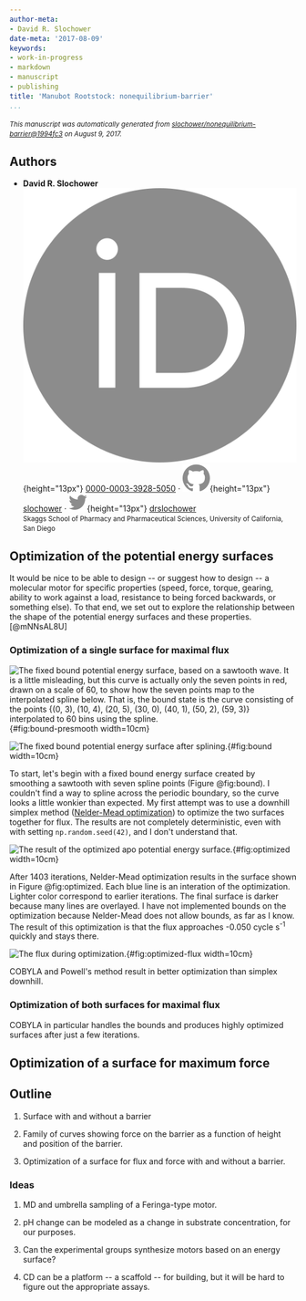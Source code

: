 ```yaml
---
author-meta:
- David R. Slochower
date-meta: '2017-08-09'
keywords:
- work-in-progress
- markdown
- manuscript
- publishing
title: 'Manubot Rootstock: nonequilibrium-barrier'
...
```


<small><em>
This manuscript was automatically generated
from [slochower/nonequilibrium-barrier@1994fc3](https://github.com/slochower/nonequilibrium-barrier/tree/1994fc3307751603c6589bc34cd3c5ed2763bee1)
on August  9, 2017.
</em></small>

## Authors


+ **David R. Slochower**<br>
    ![ORCID icon](images/orcid.svg){height="13px"}
    [0000-0003-3928-5050](https://orcid.org/0000-0003-3928-5050)
    · ![GitHub icon](images/github.svg){height="13px"}
    [slochower](https://github.com/slochower)
    · ![Twitter icon](images/twitter.svg){height="13px"}
    [drslochower](https://twitter.com/drslochower)<br>
  <small>
     Skaggs School of Pharmacy and Pharmaceutical Sciences, University of California, San Diego
  </small>


## Optimization of the potential energy surfaces

It would be nice to be able to design -- or suggest how to design -- a molecular motor for specific properties (speed, force, torque, gearing, ability to work against a load, resistance to being forced backwards, or something else).
To that end, we set out to explore the relationship between the shape of the potential energy surfaces and these properties. [@mNNsAL8U]

### Optimization of a single surface for maximal flux

![The fixed bound potential energy surface, based on a sawtooth wave. It is a little misleading, but this curve is actually only the seven points in red, drawn on a scale of 60, to show how the seven points map to the interpolated spline below. That is, the bound state is the curve consisting of the points `{(0, 3), (10, 4), (20, 5), (30, 0), (40, 1), (50, 2), (59, 3)}` interpolated to 60 bins using the spline.](https://cdn.rawgit.com/slochower/nonequilibrium-master/292d5ab98a15e4dfff6ef56d7dc4b7f13764ae11/notebooks/surface-optimization/bound-presmoothing-surface.svg){#fig:bound-presmooth width=10cm}

![The fixed bound potential energy surface after splining.](https://cdn.rawgit.com/slochower/nonequilibrium-master/bcac92c96f496a888dc02249e40d049032225205/notebooks/surface-optimization/fixed-bound-surfaces.svg){#fig:bound width=10cm}

To start, let's begin with a fixed bound energy surface created by smoothing a sawtooth with seven spline points (Figure @fig:bound).
I couldn't find a way to spline across the periodic boundary, so the curve looks a little wonkier than expected.
My first attempt was to use a downhill simplex method ([Nelder-Mead optimization](https://en.wikipedia.org/wiki/Nelder%E2%80%93Mead_method)) to optimize the two surfaces together for flux.
The results are not completely deterministic, even with with setting `np.random.seed(42)`, and I don't understand that.

![The result of the optimized apo potential energy surface.](https://cdn.rawgit.com/slochower/nonequilibrium-master/292d5ab98a15e4dfff6ef56d7dc4b7f13764ae11/notebooks/surface-optimization/optimized-apo-surfaces.png){#fig:optimized width=10cm}

After 1403 iterations, Nelder-Mead optimization results in the surface shown in Figure @fig:optimized.
Each blue line is an interation of the optimization.
Lighter color correspond to earlier iterations.
The final surface is darker because many lines are overlayed.
I have not implemented bounds on the optimization because Nelder-Mead does not allow bounds, as far as I know.
The result of this optimization is that the flux approaches -0.050 cycle s<sup>-1</sup> quickly and stays there.

![The flux during optimization.](https://cdn.rawgit.com/slochower/nonequilibrium-master/292d5ab98a15e4dfff6ef56d7dc4b7f13764ae11/notebooks/surface-optimization/flux-iterations.png){#fig:optimized-flux width=10cm}

COBYLA and Powell's method result in better optimization than simplex downhill.

### Optimization of both surfaces for maximal flux
COBYLA in particular handles the bounds and produces highly optimized surfaces after just a few iterations.

## Optimization of a surface for maximum force



## Outline

1. Surface with and without a barrier

2. Family of curves showing force on the barrier as a function of height and
position of the barrier.

3. Optimization of a surface for flux and force with and without a barrier.

### Ideas

1. MD and umbrella sampling of a Feringa-type motor.

2. pH change can be modeled as a change in substrate concentration, for our purposes.

3. Can the experimental groups synthesize motors based on an energy surface?

4. CD can be a platform -- a scaffold -- for building, but it will be hard to figure out the appropriate assays.